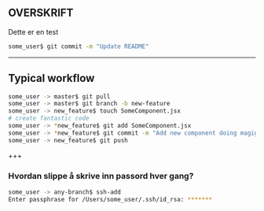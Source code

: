 ## OVERSKRIFT

Dette er en test

```sh
some_user$ git commit -m "Update README"
```
---

## Typical workflow

```sh
some_user -> master$ git pull
some_user -> master$ git branch -b new-feature
some_user -> new_feature$ touch SomeComponent.jsx
# create fantastic code
some_user -> *new_feature$ git add SomeComponent.jsx
some_user -> *new_feature$ git commit -m "Add new component doing magig stuff"
some_user -> new_feature$ git push
```

+++
### Hvordan slippe å skrive inn passord hver gang?

```sh
some_user -> any-branch$ ssh-add
Enter passphrase for /Users/some_user/.ssh/id_rsa: *******
```

